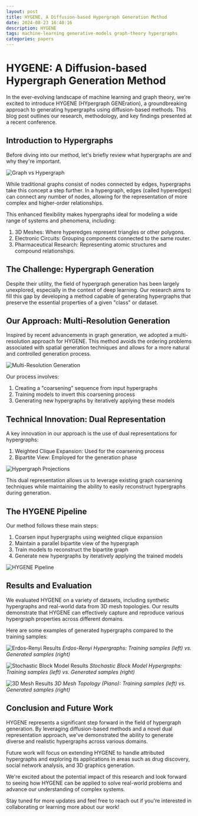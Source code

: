 ```yaml
---
layout: post
title: HYGENE, A Diffusion-based Hypergraph Generation Method
date: 2024-08-23 16:40:16
description: HYGENE
tags: machine-learning generative-models graph-theory hypergraphs
categories: papers
---
```


# HYGENE: A Diffusion-based Hypergraph Generation Method

In the ever-evolving landscape of machine learning and graph theory, we're excited to introduce HYGENE (HYpergraph GENEration), a groundbreaking approach to generating hypergraphs using diffusion-based methods. This blog post outlines our research, methodology, and key findings presented at a recent conference.

## Introduction to Hypergraphs

Before diving into our method, let's briefly review what hypergraphs are and why they're important.

![Graph vs Hypergraph](assets/img/graph_vs_hypergraph.png)

While traditional graphs consist of nodes connected by edges, hypergraphs take this concept a step further. In a hypergraph, edges (called hyperedges) can connect any number of nodes, allowing for the representation of more complex and higher-order relationships.

This enhanced flexibility makes hypergraphs ideal for modeling a wide range of systems and phenomena, including:

1. 3D Meshes: Where hyperedges represent triangles or other polygons.
2. Electronic Circuits: Grouping components connected to the same router.
3. Pharmaceutical Research: Representing atomic structures and compound relationships.

## The Challenge: Hypergraph Generation

Despite their utility, the field of hypergraph generation has been largely unexplored, especially in the context of deep learning. Our research aims to fill this gap by developing a method capable of generating hypergraphs that preserve the essential properties of a given "class" or dataset.

## Our Approach: Multi-Resolution Generation

Inspired by recent advancements in graph generation, we adopted a multi-resolution approach for HYGENE. This method avoids the ordering problems associated with spatial generation techniques and allows for a more natural and controlled generation process.

![Multi-Resolution Generation](assets/img/multi_resolution_generation.png)

Our process involves:

1. Creating a "coarsening" sequence from input hypergraphs
2. Training models to invert this coarsening process
3. Generating new hypergraphs by iteratively applying these models

## Technical Innovation: Dual Representation

A key innovation in our approach is the use of dual representations for hypergraphs:

1. Weighted Clique Expansion: Used for the coarsening process
2. Bipartite View: Employed for the generation phase

![Hypergraph Projections](assets/img/hypergraph_projections.png)

This dual representation allows us to leverage existing graph coarsening techniques while maintaining the ability to easily reconstruct hypergraphs during generation.

## The HYGENE Pipeline

Our method follows these main steps:

1. Coarsen input hypergraphs using weighted clique expansion
2. Maintain a parallel bipartite view of the hypergraph
3. Train models to reconstruct the bipartite graph
4. Generate new hypergraphs by iteratively applying the trained models

![HYGENE Pipeline](assets/img/hygene_pipeline.png)

## Results and Evaluation

We evaluated HYGENE on a variety of datasets, including synthetic hypergraphs and real-world data from 3D mesh topologies. Our results demonstrate that HYGENE can effectively capture and reproduce various hypergraph properties across different domains.

Here are some examples of generated hypergraphs compared to the training samples:

![Erdos-Renyi Results](assets/img/erdos_renyi_results.png)
*Erdos-Renyi Hypergraphs: Training samples (left) vs. Generated samples (right)*

![Stochastic Block Model Results](assets/img/sbm_results.png)
*Stochastic Block Model Hypergraphs: Training samples (left) vs. Generated samples (right)*

![3D Mesh Results](assets/img/mesh_results.png)
*3D Mesh Topology (Piano): Training samples (left) vs. Generated samples (right)*

## Conclusion and Future Work

HYGENE represents a significant step forward in the field of hypergraph generation. By leveraging diffusion-based methods and a novel dual representation approach, we've demonstrated the ability to generate diverse and realistic hypergraphs across various domains.

Future work will focus on extending HYGENE to handle attributed hypergraphs and exploring its applications in areas such as drug discovery, social network analysis, and 3D graphics generation.

We're excited about the potential impact of this research and look forward to seeing how HYGENE can be applied to solve real-world problems and advance our understanding of complex systems.

Stay tuned for more updates and feel free to reach out if you're interested in collaborating or learning more about our work!
